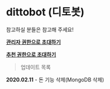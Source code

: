 # dittobot (디토봇)

참고하실 분들은 참고해 주세요!

[**관리자 권한으로 초대하기**](https://discordapp.com/oauth2/authorize?client_id=657954787236642816&permissions=8&scope=bot)

[**추천 권한으로 초대하기**](https://discordapp.com/api/oauth2/authorize?client_id=657954787236642816&permissions=3669062&scope=bot)

> 업데이트 목록

**2020.02.11** - 돈 기능 삭제(MongoDB 삭제)